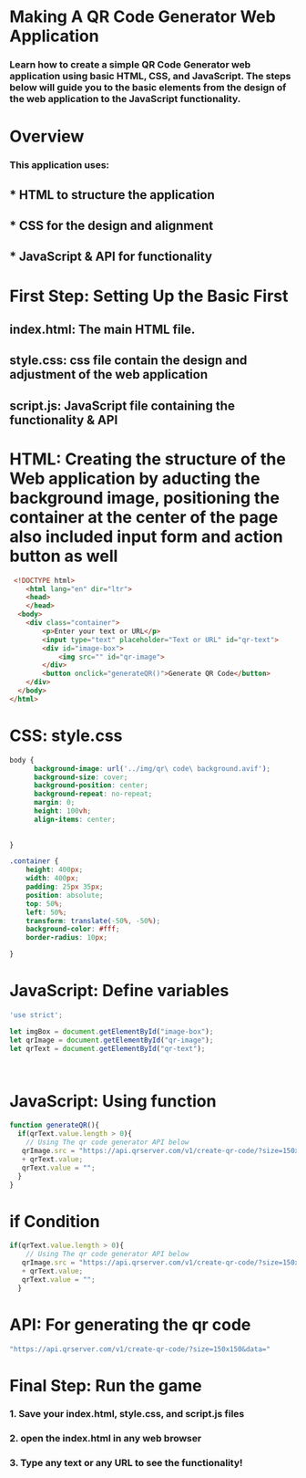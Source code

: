 # Making A QR Code Generator Web Application

### Learn how to create a simple QR Code Generator web application using basic HTML, CSS, and JavaScript. The steps below will guide you to the basic elements from the design of the web application to the JavaScript functionality.

# Overview

### This application uses:

##  * HTML to structure the application
## * CSS for the design and alignment
## * JavaScript & API for functionality 

#  First Step: Setting Up the Basic First

## index.html: The main HTML file.
## style.css: css file contain the design and adjustment of        the web application
## script.js: JavaScript file containing the functionality & API


# HTML: Creating the structure of the Web application by aducting the background image, positioning the container at the center of the page also included input form and action button as well

```Html
 <!DOCTYPE html>
    <html lang="en" dir="ltr">
    <head>
    </head>
  <body>
    <div class="container">
        <p>Enter your text or URL</p>
        <input type="text" placeholder="Text or URL" id="qr-text">
        <div id="image-box">
            <img src="" id="qr-image">
        </div>
        <button onclick="generateQR()">Generate QR Code</button>
    </div>   
  </body>
</html>
```

# CSS: style.css

```CSS
body {
      background-image: url('../img/qr\ code\ background.avif');  
      background-size: cover;                    
      background-position: center;              
      background-repeat: no-repeat;             
      margin: 0;                                
      height: 100vh;
      align-items: center;                                       
      
                                    
}

.container {
    height: 400px;
    width: 400px;
    padding: 25px 35px;
    position: absolute;
    top: 50%;
    left: 50%;
    transform: translate(-50%, -50%);
    background-color: #fff;
    border-radius: 10px;

}
```
# JavaScript: Define variables 

```JavaScript
'use strict';

let imgBox = document.getElementById("image-box");
let qrImage = document.getElementById("qr-image");
let qrText = document.getElementById("qr-text");




```

# JavaScript: Using function

```JavaScript
function generateQR(){
  if(qrText.value.length > 0){
    // Using The qr code generator API below
   qrImage.src = "https://api.qrserver.com/v1/create-qr-code/?size=150x150&data="
   + qrText.value;
   qrText.value = "";
  } 
}

```
# if Condition

```javaScript
if(qrText.value.length > 0){
    // Using The qr code generator API below
   qrImage.src = "https://api.qrserver.com/v1/create-qr-code/?size=150x150&data="
   + qrText.value;
   qrText.value = "";
  } 
```


# API: For generating the qr code

```JavaScript
"https://api.qrserver.com/v1/create-qr-code/?size=150x150&data="

```
# Final Step: Run the game

### 1. Save your index.html, style.css, and script.js files
### 2. open the index.html in any web browser
### 3. Type any text or any URL to see the functionality!




